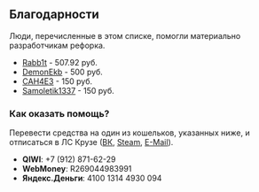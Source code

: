 ## Благодарности
Люди, перечисленные в этом списке, помогли материально разработчикам рефорка.

- [Rabb1t](http://hlmod.ru/members/rabb1t.80450/) - 507.92 руб.
- [DemonEkb](http://forum.myarena.ru/index.php?/user/19877-demonekb/) - 500 руб.
- [CAH4E3](http://hlmod.ru/members/cah4e3.81323/) - 150 руб.
- [Samoletik1337](http://hlmod.ru/members/samoletik1337.84417/) - 150 руб.

### Как оказать помощь?
Перевести средства на один из кошельков, указанных ниже, и отписаться в ЛС Крузе ([ВК](https://vk.com/crazyhackgut), [Steam](http://steamcommunity.com/profiles/76561198071596952/), [E-Mail](mailto:webmaster@kruzefag.ru)).

- **QIWI**: +7 (912) 871-62-29
- **WebMoney**: R269044983991
- **Яндекс.Деньги**: 4100 1314 4930 094
